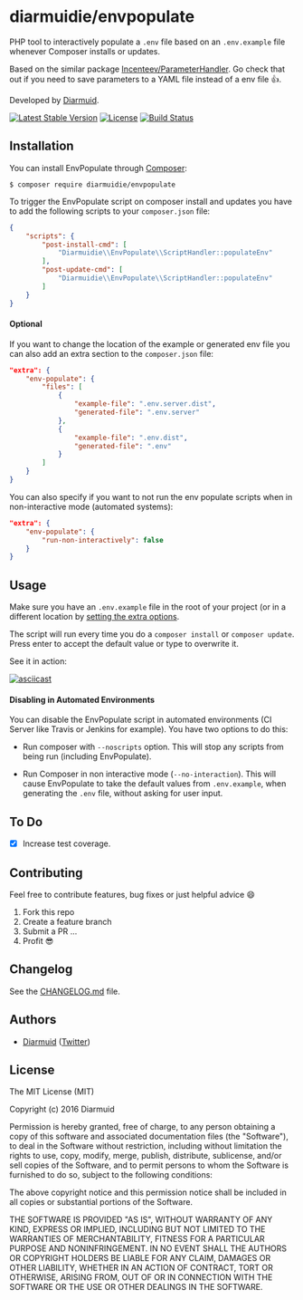 diarmuidie/envpopulate
=============

PHP tool to interactively populate a `.env` file based on an `.env.example` file whenever Composer installs or updates.

Based on the similar package [Incenteev/ParameterHandler](https://github.com/Incenteev/ParameterHandler). Go check that out if you need to save  parameters to a YAML file instead of a env file :+1:.

Developed by [Diarmuid](https://diarmuid.ie/).

[![Latest Stable Version](https://poser.pugx.org/diarmuidie/envpopulate/v/stable)](https://packagist.org/packages/diarmuidie/envpopulate)
[![License](https://poser.pugx.org/diarmuidie/envpopulate/license)](https://packagist.org/packages/diarmuidie/envpopulate)
[![Build Status](https://travis-ci.org/diarmuidie/EnvPopulate.svg)](https://travis-ci.org/diarmuidie/EnvPopulate)

Installation
------------

You can install EnvPopulate through [Composer](https://getcomposer.org):

```shell
$ composer require diarmuidie/envpopulate
```

To trigger the EnvPopulate script on composer install and updates you have to add the following scripts to your `composer.json` file:

```JSON
{
    "scripts": {
        "post-install-cmd": [
            "Diarmuidie\\EnvPopulate\\ScriptHandler::populateEnv"
        ],
        "post-update-cmd": [
            "Diarmuidie\\EnvPopulate\\ScriptHandler::populateEnv"
        ]
    }
}
```

#### Optional
If you want to change the location of the example or generated env file you can also add an extra section to the `composer.json` file:
```JSON
"extra": {
    "env-populate": {
        "files": [
            {
                "example-file": ".env.server.dist",
                "generated-file": ".env.server"
            },
            {
                "example-file": ".env.dist",
                "generated-file": ".env"
            }
        ]
    }
}
```

You can also specify if you want to not run the env populate scripts when in non-interactive mode (automated systems):
```JSON
"extra": {
    "env-populate": {
        "run-non-interactively": false
    }
}
```


Usage
-----

Make sure you have an `.env.example` file in the root of your project (or in a different location by [setting the extra options](#optional).

The script will run every time you do a `composer install` or `composer update`. Press enter to accept the default value or type to overwrite it.

See it in action:

[![asciicast](https://asciinema.org/a/7tkeaspz0wqahr314p7khlehh.png)](https://asciinema.org/a/7tkeaspz0wqahr314p7khlehh)

#### Disabling in Automated Environments

You can disable the EnvPopulate script in automated environments (CI Server like Travis or Jenkins for example). You have two options to do this:

- Run composer with `--noscripts` option. This will stop any scripts from being run (including EnvPopulate).

- Run Composer in non interactive mode (`--no-interaction`). This will cause EnvPopulate to take the default values from `.env.example`, when generating the `.env` file, without asking for user input.

To Do
---------
- [x] Increase test coverage.

Contributing
---------

Feel free to contribute features, bug fixes or just helpful advice :smile:

1. Fork this repo
2. Create a feature branch
3. Submit a PR
...
4. Profit :sunglasses:


Changelog
---------

See the [CHANGELOG.md](https://github.com/diarmuidie/EnvPopulate/blob/master/CHANGELOG.md) file.


Authors
-------

- [Diarmuid](http://diarmuid.ie) ([Twitter](http://twitter.com/diarmuidie))


License
-------

The MIT License (MIT)

Copyright (c) 2016 Diarmuid

Permission is hereby granted, free of charge, to any person obtaining a copy of this software and associated
documentation files (the "Software"), to deal in the Software without restriction, including without limitation the
rights to use, copy, modify, merge, publish, distribute, sublicense, and/or sell copies of the Software, and to permit
persons to whom the Software is furnished to do so, subject to the following conditions:

The above copyright notice and this permission notice shall be included in all copies or substantial portions of the
Software.

THE SOFTWARE IS PROVIDED "AS IS", WITHOUT WARRANTY OF ANY KIND, EXPRESS OR IMPLIED, INCLUDING BUT NOT LIMITED TO THE
WARRANTIES OF MERCHANTABILITY, FITNESS FOR A PARTICULAR PURPOSE AND NONINFRINGEMENT. IN NO EVENT SHALL THE AUTHORS OR
COPYRIGHT HOLDERS BE LIABLE FOR ANY CLAIM, DAMAGES OR OTHER LIABILITY, WHETHER IN AN ACTION OF CONTRACT, TORT OR
OTHERWISE, ARISING FROM, OUT OF OR IN CONNECTION WITH THE SOFTWARE OR THE USE OR OTHER DEALINGS IN THE SOFTWARE.

